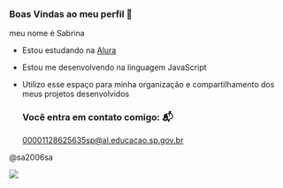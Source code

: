 ### Boas Vindas ao meu perfil 👋

meu nome é Sabrina 

- Estou estudando na [Alura](https://www.alura.com.br)
- Estou me desenvolvendo na linguagem JavaScript
- Utilizo esse espaço para minha organização e compartilhamento dos meus projetos desenvolvidos

  ### Você entra em contato comigo: 📬

  00001128625635sp@al.educacao.sp.gov.br

@sa2006sa

![]( https://media1.tenor.com/m/iAECxbesKX8AAAAC/hi-waving.gif)
  
